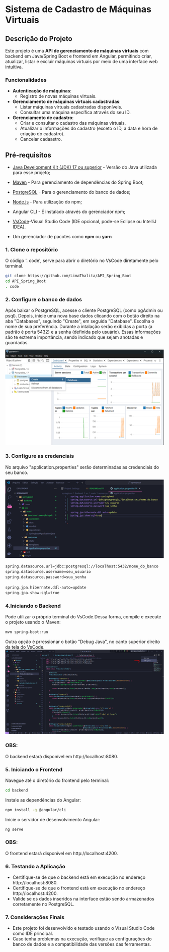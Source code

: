 # Sistema de Cadastro de Máquinas Virtuais

## Descrição do Projeto

Este projeto é uma **API de gerenciamento de máquinas virtuais** com backend em Java/Spring Boot e frontend em Angular, permitindo criar, atualizar, listar e excluir máquinas virtuais por meio de uma interface web intuitiva.

### Funcionalidades

- **Autenticação de máquinas**:
  - Registro de novas máquinas virtuais.
- **Gerenciamento de máquinas virtuais cadastradas**:
  - Listar máquinas virtuais cadastradas disponíveis.
  - Consultar uma máquina específica através do seu ID.
- **Gerenciamento de cadastro**:
  - Criar e consultar o cadastro das máquinas virtuais.
  - Atualizar o informações do cadastro (exceto o ID, a data e hora de criação do cadastro).
  - Cancelar cadaastro.

## Pré-requisitos


- [Java Development Kit (JDK) 17 ou superior](https://www.oracle.com/java/technologies/javase/jdk17-archive-downloads.html) - Versão do Java utilizada para esse projeto;
- [Maven](https://maven.apache.org/download.cgi) - Para gerenciamento de dependências do Spring Boot;
- [PostgreSQL](https://www.postgresql.org/download/) - Para o gerenciamento do banco de dados;
- [Node.js](https://nodejs.org/) - Para utilização do npm;
- Angular CLI - É instalado através do gerenciador npm;
- [VsCode](https://code.visualstudio.com)-Visual Studio Code (IDE opcional, pode-se Eclipse ou IntelliJ IDEA).


- Um gerenciador de pacotes como **npm** ou **yarn** 


### 1. Clone o repositório

O código '. code', serve para abrir o diretório no VsCode diretamente pelo terminal.

```bash
git clone https://github.com/LimaThalita/API_Spring_Boot
cd API_Spring_Boot
. code
```

### 2. Configure o banco de dados

Após baixar o PostgreSQL, acesse o cliente PostgreSQL (como pgAdmin ou psql). Depois, inicie uma nova base dados clicando com o botão direito na aba "Databases", seguindo "Create", em seguida "Database". Escolha o nome de sua preferência. Durante a intalação serão exibidas a porta (a padrão é porta 5432) e a senha (definida pelo usuário). Essas informações são te extrema importância, sendo indicado que sejam anotadas e guardadas.

![alt text](./image/image.png)

### 3. Configure as credenciais

No arquivo "application.properties" serão determinadas as credenciais do seu banco. 

![](./image/image-1.png)

```bash
spring.datasource.url=jdbc:postgresql://localhost:5432/nome_do_banco
spring.datasource.username=seu_usuario
spring.datasource.password=sua_senha

spring.jpa.hibernate.ddl-auto=update
spring.jpa.show-sql=true
```

### 4.Iniciando o Backend
Pode utilizar o próprio terminal do VsCode.Dessa forma, compile e execute o projeto usando o Maven:
```bash
mvn spring-boot:run
```
Outra opção é prressionar o botão "Debug Java", no canto superior direito da tela do VsCode.
![alt text](./image/image-2.png)

### OBS: 
O backend estará disponível em http://localhost:8080.


### 5. Iniciando o Frontend 

Navegue até o diretório do frontend pelo terminal:

```bash
cd backend
```
Instale as dependências do Angular:

```bash
npm install -g @angular/cli
```
Inicie o servidor de desenvolvimento Angular:
```bash
ng serve
```

### OBS: 
O frontend estará disponível em http://localhost:4200.

### 6. Testando a Aplicação

- Certifique-se de que o backend está em execução no endereço http://localhost:8080.
- Certifique-se de que o frontend está em execução no endereço http://localhost:4200.
- Valide se os dados inseridos na interface estão sendo armazenados corretamente no PostgreSQL.

### 7. Considerações Finais

- Este projeto foi desenvolvido e testado usando o Visual Studio Code como IDE principal.
- Caso tenha problemas na execução, verifique as configurações do banco de dados e a compatibilidade das versões das ferramentas.












